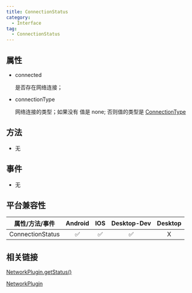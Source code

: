 ```yaml
---
title: ConnectionStatus
category:
  - Interface
tag:
  - ConnectionStatus
---
```



## 属性

  - connected

    是否存在网络连接；

  - connectionType

    网络连接的类型；如果没有 值是 none;
    否则值的类型是 [ConnectionType](../connection-type/index.md)

## 方法

  - 无

## 事件

  - 无

## 平台兼容性

| 属性/方法/事件         | Android | IOS | Desktop-Dev | Desktop |
|:--------------------:|:-------:|:---:|:-----------:|:-------:|
| ConnectionStatus     | ✅      | ✅  | ✅           | X       |

## 相关链接

[NetworkPlugin.getStatus()](../../plugin/network/get-status.md)

[NetworkPlugin](../../plugin/network/index.md)


